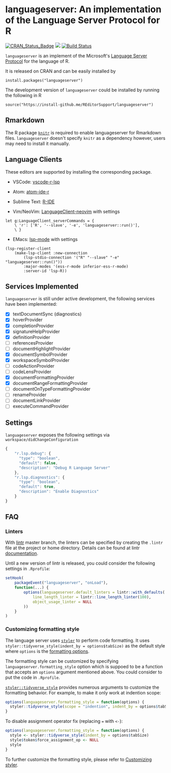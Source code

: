 # languageserver: An implementation of the Language Server Protocol for R

[![CRAN\_Status\_Badge](http://www.r-pkg.org/badges/version/languageserver)](https://cran.r-project.org/package=languageserver)
[![](http://cranlogs.r-pkg.org/badges/grand-total/languageserver)](https://cran.r-project.org/package=languageserver)
[![Build Status](https://travis-ci.org/REditorSupport/languageserver.svg?branch=master)](https://travis-ci.org/REditorSupport/languageserver)

`languageserver` is an implement of the Microsoft's [Language Server Protocol](https://microsoft.github.io/language-server-protocol) for the language of R.

It is released on CRAN and can be easily installed by
```
install.packages("languageserver")
```

The development version of `languageserver` could be installed by running the following in R
```
source("https://install-github.me/REditorSupport/languageserver")
```

## Rmarkdown

The R package [`knitr`](https://github.com/yihui/knitr) is required to enable languageserver for Rmarkdown files. `languageserver` doesn't specify `knitr` as a dependency however, users may need to install it manually.

## Language Clients

These editors are supported by installing the corresponding package.

- VSCode: [vscode-r-lsp](https://github.com/REditorSupport/vscode-r-lsp)

- Atom: [atom-ide-r](https://github.com/REditorSupport/atom-ide-r)

- Sublime Text: [R-IDE](https://github.com/REditorSupport/sublime-ide-r)

- Vim/NeoVim: [LanguageClient-neovim](https://github.com/autozimu/LanguageClient-neovim) with settings
```vim
let g:LanguageClient_serverCommands = {
    \ 'r': ['R', '--slave', '-e', 'languageserver::run()'],
    \ }
```

- EMacs: [lsp-mode](https://github.com/emacs-lsp/lsp-mode) with settings
```elisp
(lsp-register-client
    (make-lsp-client :new-connection
        (lsp-stdio-connection '("R" "--slave" "-e" "languageserver::run()"))
        :major-modes '(ess-r-mode inferior-ess-r-mode)
        :server-id 'lsp-R))
```

## Services Implemented

`languageserver` is still under active development, the following services have been implemented:

- [x] textDocumentSync (diagnostics)
- [x] hoverProvider
- [x] completionProvider
- [x] signatureHelpProvider
- [x] definitionProvider
- [ ] referencesProvider
- [ ] documentHighlightProvider
- [x] documentSymbolProvider
- [x] workspaceSymbolProvider
- [ ] codeActionProvider
- [ ] codeLensProvider
- [x] documentFormattingProvider
- [x] documentRangeFormattingProvider
- [ ] documentOnTypeFormattingProvider
- [ ] renameProvider
- [ ] documentLinkProvider
- [ ] executeCommandProvider

## Settings

`languageserver` exposes the following settings via `workspace/didChangeConfiguration`

```js
{
    "r.lsp.debug": {
      "type": "boolean",
      "default": false,
      "description": "Debug R Language Server"
    },
    "r.lsp.diagnostics": {
      "type": "boolean",
      "default": true,
      "description": "Enable Diagnostics"
    }
}
```

## FAQ

### Linters

With [lintr](https://github.com/jimhester/lintr) master branch, the linters can be specified by creating the `.lintr` file at the project or home directory. Details can be found at lintr [documentation](https://github.com/jimhester/lintr#project-configuration).

Until a new version of lintr is released, you could consider the following settings in `.Rprofile`:

```r
setHook(
    packageEvent("languageserver", "onLoad"),
    function(...) {
        options(languageserver.default_linters = lintr::with_defaults(
            line_length_linter = lintr::line_length_linter(100),
            object_usage_linter = NULL
        ))
    }
)
```

### Customizing formatting style

The language server uses [`styler`](https://github.com/r-lib/styler) to perform code formatting. It uses `styler::tidyverse_style(indent_by = options$tabSize)` as the default style where `options` is the [formatting
options](https://microsoft.github.io/language-server-protocol/specifications/specification-3-14/#textDocument_formatting).

The formatting style can be customized by specifying `languageserver.formatting_style` option which
is suppoed to be a function that accepts an `options` argument mentioned above. You could consider to put the code in `.Rprofile`.

[`styler::tidyverse_style`](<https://styler.r-lib.org/reference/tidyverse_style.html>) provides numerous arguments to customize the formatting behavior. For example, to make it only work at indention scope:

```r
options(languageserver.formatting_style = function(options) {
  styler::tidyverse_style(scope = "indention", indent_by = options$tabSize)
}
```

To disable assignment operator fix (replacing `=` with `<-`):

```r
options(languageserver.formatting_style = function(options) {
  style <- styler::tidyverse_style(indent_by = options$tabSize)
  style$token$force_assignment_op <- NULL
  style
}
```

To further customize the formatting style, please refer to [Customizing styler](https://styler.r-lib.org/articles/customizing_styler.html).
